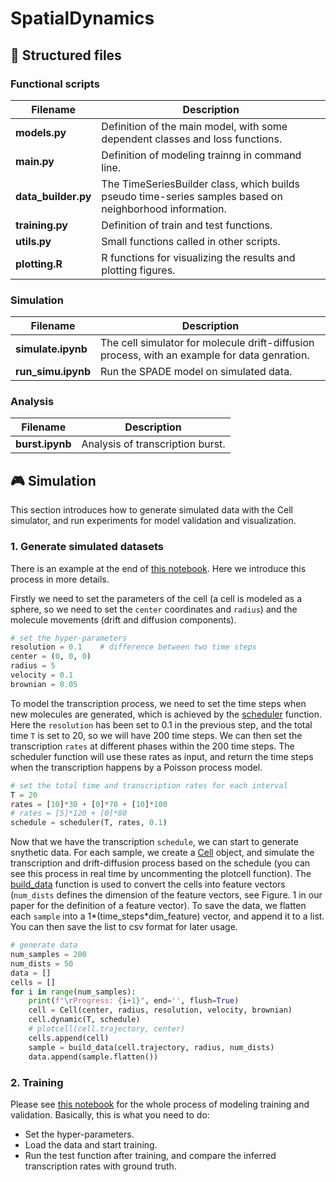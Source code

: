 # SpatialDynamics

## 📝 Structured files

### Functional scripts

| **Filename**          | **Description**                                                                 |
|-----------------------|---------------------------------------------------------------------------------|
| **models.py**         | Definition of the main model, with some dependent classes and loss functions.    |
| **main.py**           | Definition of modeling trainng in command line. |
| **data_builder.py**   | The TimeSeriesBuilder class, which builds pseudo time-series samples based on neighborhood information. |
| **training.py**       | Definition of train and test functions. |
| **utils.py**          | Small functions called in other scripts.|
| **plotting.R**        | R functions for visualizing the results and plotting figures.  |

### Simulation

| **Filename**          | **Description**                                                                 |
|-----------------------|---------------------------------------------------------------------------------|
| **simulate.ipynb**    | The cell simulator for molecule drift-diffusion process, with an example for data genration. |
| **run_simu.ipynb**    | Run the SPADE model on simulated data.  |

### Analysis

| **Filename**          | **Description**                                                                 |
|-----------------------|---------------------------------------------------------------------------------|
| **burst.ipynb**       | Analysis of transcription burst.                                                |


## 🎮 Simulation

This section introduces how to generate simulated data with the Cell simulator, and run experiments for model validation and visualization.

### 1. Generate simulated datasets

There is an example at the end of [this notebook](Simulation/simulate.ipynb). Here we introduce this process in more details.

Firstly we need to set the parameters of the cell (a cell is modeled as a sphere, so we need to set the `center` coordinates and `radius`) and the molecule movements (drift and diffusion components).

```python
# set the hyper-parameters
resolution = 0.1    # difference between two time steps
center = (0, 0, 0)
radius = 5
velocity = 0.1
brownian = 0.05
```

To model the transcription process, we need to set the time steps when new molecules are generated, which is achieved by the [scheduler](Simulation/simulator.py#L11-L29) function. Here the `resolution` has been set to 0.1 in the previous step, and the total time `T` is set to 20, so we will have 200 time steps. We can then set the transcription `rates` at different phases within the 200 time steps. The scheduler function will use these rates as input, and return the time steps when the transcription happens by a Poisson process model.
```python
# set the total time and transcription rates for each interval
T = 20
rates = [10]*30 + [0]*70 + [10]*100 
# rates = [5]*120 + [0]*80
schedule = scheduler(T, rates, 0.1)
```

Now that we have the transcription `schedule`, we can start to generate snythetic data. For each sample, we create a [Cell](Simulation/simulator.py#L86-L155) object, and simulate the transcription and drift-diffusion process based on the schedule (you can see this process in real time by uncommenting the plotcell function). The [build_data](Simulation/simulator.py#L62-L72) function is used to convert the cells into feature vectors (`num_dists` defines the dimension of the feature vectors, see Figure. 1 in our paper for the definition of a feature vector). To save the data, we flatten each `sample` into a 1*(time_steps*dim_feature) vector, and append it to a list. You can then save the list to csv format for later usage.
```python
# generate data
num_samples = 200
num_dists = 50
data = []
cells = []
for i in range(num_samples):
    print(f"\rProgress: {i+1}", end='', flush=True)
    cell = Cell(center, radius, resolution, velocity, brownian)
    cell.dynamic(T, schedule)
    # plotcell(cell.trajectory, center)
    cells.append(cell)
    sample = build_data(cell.trajectory, radius, num_dists)
    data.append(sample.flatten())
```

### 2. Training
Please see [this notebook](Simulation/run_simu.ipynb) for the whole process of modeling training and validation. Basically, this is what you need to do:
- Set the hyper-parameters.
- Load the data and start training.
- Run the test function after training, and compare the inferred transcription rates with ground truth.
